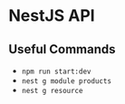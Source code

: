 # NestJS API

## Useful Commands

- `npm run start:dev`
- `nest g module products`
- `nest g resource`
